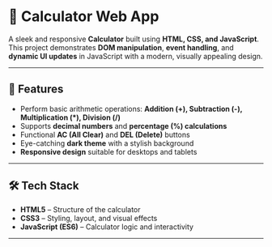 # 🧮 Calculator Web App

A sleek and responsive **Calculator** built using **HTML, CSS, and JavaScript**.  
This project demonstrates **DOM manipulation**, **event handling**, and **dynamic UI updates** in JavaScript with a modern, visually appealing design.

---

## 🚀 Features
- Perform basic arithmetic operations: **Addition (+), Subtraction (-), Multiplication (*), Division (/)**  
- Supports **decimal numbers** and **percentage (%) calculations**  
- Functional **AC (All Clear)** and **DEL (Delete)** buttons  
- Eye-catching **dark theme** with a stylish background  
- **Responsive design** suitable for desktops and tablets  

---

## 🛠️ Tech Stack
- **HTML5** – Structure of the calculator  
- **CSS3** – Styling, layout, and visual effects  
- **JavaScript (ES6)** – Calculator logic and interactivity  

---